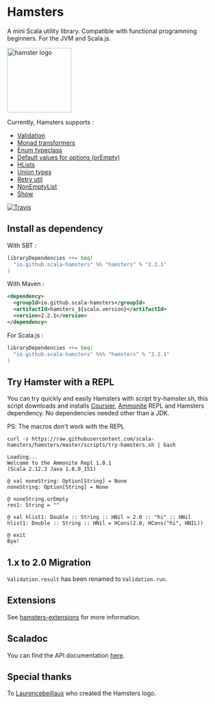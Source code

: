 # Hamsters

A mini Scala utility library. Compatible with functional programming beginners. For the JVM and Scala.js.

<img src="https://img4.hostingpics.net/pics/987051hamsters.jpg" alt="hamster logo" width="150px"/>

Currently, Hamsters supports :

 * [Validation](docs/validation.md)
 * [Monad transformers](docs/monad_tranformers.md) 
 * [Enum typeclass](docs/enums.md)
 * [Default values for options (orEmpty)](docs/default_values.md)
 * [HLists](docs/hlist.md)
 * [Union types](docs/union_types.md)
 * [Retry util](docs/retry.md)
 * [NonEmptyList](docs/nonemptylist.md)
 * [Show](docs/show.md)


[![Travis](https://travis-ci.org/scala-hamsters/hamsters.svg?branch=master)](https://travis-ci.org/scala-hamsters/hamsters)

## Install as dependency

With SBT :

```scala
libraryDependencies ++= Seq(
  "io.github.scala-hamsters" %% "hamsters" % "2.2.1"
)
```

With Maven :

```xml
<dependency>
  <groupId>io.github.scala-hamsters</groupId>
  <artifactId>hamsters_${scala.version}</artifactId>
  <version>2.2.1</version>
</dependency>
```

For Scala.js :

```scala
libraryDependencies ++= Seq(
  "io.github.scala-hamsters" %%% "hamsters" % "2.2.1"
)
```

## Try Hamster with a REPL

You can try quickly and easily Hamsters with script try-hamster.sh, this script downloads and installs 
[Coursier](https://github.com/alexarchambault/coursier), [Ammonite](https://github.com/lihaoyi/Ammonite) REPL and Hamsters dependency. 
No dependencies needed other than a JDK.

PS: The macros don't work with the REPL

```shell
curl -s https://raw.githubusercontent.com/scala-hamsters/hamsters/master/scripts/try-hamsters.sh | bash

Loading...
Welcome to the Ammonite Repl 1.0.1
(Scala 2.12.3 Java 1.8.0_151)

@ val noneString: Option[String] = None 
noneString: Option[String] = None

@ noneString.orEmpty 
res1: String = ""

@ val hlist1: Double :: String :: HNil = 2.0 :: "hi" :: HNil 
hlist1: Double :: String :: HNil = HCons(2.0, HCons("hi", HNIL))

@ exit 
Bye!

```

## 1.x to 2.0 Migration

`Validation.result` has been renamed to `Validation.run`.

## Extensions

See [hamsters-extensions](https://github.com/scala-hamsters/hamsters-extensions) for more information.

## Scaladoc

You can find the API documentation [here](http://scala-hamsters.github.io/hamsters/doc/2.2/api).

## Special thanks

To [Laurencebeillaux](https://github.com/laurencebeillaux) who created the Hamsters logo.

